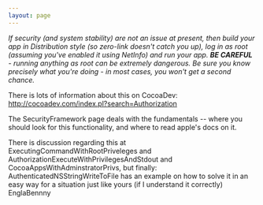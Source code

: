 ```yaml
---
layout: page
---
```


*If security (and system stability) are not an issue at present, then build your app in Distribution style (so zero-link doesn't catch you up), log in as root (assuming you've enabled it using NetInfo) and run your app. **BE CAREFUL** - running anything as root can be extremely dangerous. Be sure you know precisely what you're doing - in most cases, you won't get a second chance.*


There is lots of information about this on CocoaDev:
http://cocoadev.com/index.pl?search=Authorization

The SecurityFramework page deals with the fundamentals -- where you should look for this functionality, and where to read apple's docs on it.

There is discussion regarding this at ExecutingCommandWithRootPriveleges and AuthorizationExecuteWithPrivilegesAndStdout and CocoaAppsWithAdminstratorPrivs, but finally: AuthenticatedNSStringWriteToFile has an example on how to solve it in an easy way for a situation just like yours (if I understand it correctly) EnglaBennny
